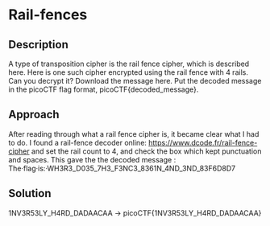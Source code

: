 # Rail-fences

## Description

A type of transposition cipher is the rail fence cipher, which is described here. Here is one such cipher encrypted using the rail fence with 4 rails. Can you decrypt it?
Download the message here.
Put the decoded message in the picoCTF flag format, picoCTF{decoded_message}.

## Approach
After reading through what a rail fence cipher is, it became clear what I had to do. I found a rail-fence decoder online: https://www.dcode.fr/rail-fence-cipher
and set the rail count to 4, and check the box which kept punctuation and spaces. This gave the the decoded message : The·flag·is:·WH3R3_D035_7H3_F3NC3_8361N_4ND_3ND_83F6D8D7

## Solution
1NV3R53LY_H4RD_DADAACAA -> picoCTF{1NV3R53LY_H4RD_DADAACAA}


